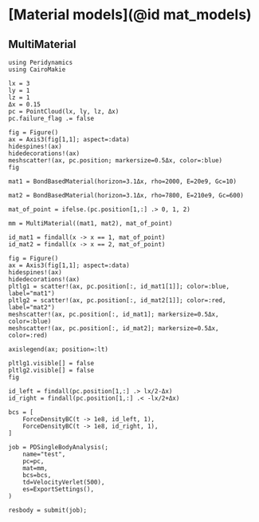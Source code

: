 # [Material models](@id mat_models)

## MultiMaterial

```@setup mm1
using Peridynamics
using CairoMakie
```
```@example mm1
lx = 3
ly = 1
lz = 1
Δx = 0.15
pc = PointCloud(lx, ly, lz, Δx)
pc.failure_flag .= false
```

```@example mm1
fig = Figure()
ax = Axis3(fig[1,1]; aspect=:data)
hidespines!(ax)
hidedecorations!(ax)
meshscatter!(ax, pc.position; markersize=0.5Δx, color=:blue)
fig
```

```@example mm1
mat1 = BondBasedMaterial(horizon=3.1Δx, rho=2000, E=20e9, Gc=10)
```

```@example mm1
mat2 = BondBasedMaterial(horizon=3.1Δx, rho=7800, E=210e9, Gc=600)
```

```@example mm1
mat_of_point = ifelse.(pc.position[1,:] .> 0, 1, 2)
```


```@example mm1
mm = MultiMaterial((mat1, mat2), mat_of_point)
```

```@example mm1
id_mat1 = findall(x -> x == 1, mat_of_point)
id_mat2 = findall(x -> x == 2, mat_of_point)
```

```@example mm1
fig = Figure()
ax = Axis3(fig[1,1]; aspect=:data)
hidespines!(ax)
hidedecorations!(ax)
pltlg1 = scatter!(ax, pc.position[:, id_mat1[1]]; color=:blue, label="mat1")
pltlg2 = scatter!(ax, pc.position[:, id_mat2[1]]; color=:red, label="mat2")
meshscatter!(ax, pc.position[:, id_mat1]; markersize=0.5Δx, color=:blue)
meshscatter!(ax, pc.position[:, id_mat2]; markersize=0.5Δx, color=:red)

axislegend(ax; position=:lt)

pltlg1.visible[] = false
pltlg2.visible[] = false
fig
```

```@example mm1
id_left = findall(pc.position[1,:] .> lx/2-Δx)
id_right = findall(pc.position[1,:] .< -lx/2+Δx)

bcs = [
    ForceDensityBC(t -> 1e8, id_left, 1),
    ForceDensityBC(t -> 1e8, id_right, 1),
]

job = PDSingleBodyAnalysis(;
    name="test",
    pc=pc,
    mat=mm,
    bcs=bcs,
    td=VelocityVerlet(500),
    es=ExportSettings(),
)

resbody = submit(job);
```